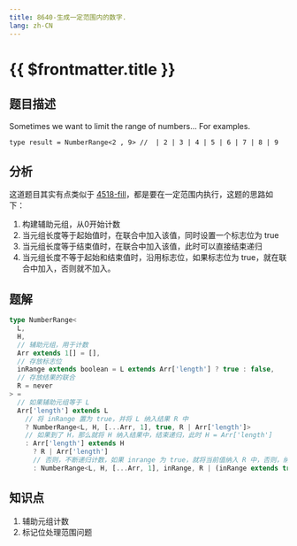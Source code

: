 ```yaml
---
title: 8640-生成一定范围内的数字.
lang: zh-CN
---
```


# {{ $frontmatter.title }}

## 题目描述

Sometimes we want to limit the range of numbers...
For examples.
```
type result = NumberRange<2 , 9> //  | 2 | 3 | 4 | 5 | 6 | 7 | 8 | 9 
```

## 分析

这道题目其实有点类似于 [4518-fill](/medium/4518-fill.md)，都是要在一定范围内执行，这题的思路如下：

1. 构建辅助元组，从0开始计数
2. 当元组长度等于起始值时，在联合中加入该值，同时设置一个标志位为 true
3. 当元组长度等于结束值时，在联合中加入该值，此时可以直接结束递归
3. 当元组长度不等于起始和结束值时，沿用标志位，如果标志位为 true，就在联合中加入，否则就不加入。

## 题解

```ts
type NumberRange<
  L, 
  H,
  // 辅助元组，用于计数
  Arr extends 1[] = [],
  // 存放标志位
  inRange extends boolean = L extends Arr['length'] ? true : false,
  // 存放结果的联合
  R = never
> =
  // 如果辅助元组等于 L
  Arr['length'] extends L
    // 将 inRange 置为 true，并将 L 纳入结果 R 中
    ? NumberRange<L, H, [...Arr, 1], true, R | Arr['length']>
    // 如果到了 H，那么就将 H 纳入结果中，结束递归，此时 H = Arr['length']
    : Arr['length'] extends H
      ? R | Arr['length']
      // 否则，不断递归计数，如果 inrange 为 true，就将当前值纳入 R 中，否则，纳入 never
      : NumberRange<L, H, [...Arr, 1], inRange, R | (inRange extends true ? Arr['length'] : never)>
```

## 知识点

1. 辅助元组计数
2. 标记位处理范围问题